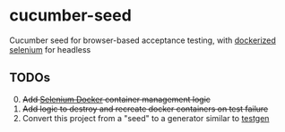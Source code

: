 # cucumber-seed
Cucumber seed for browser-based acceptance testing, with [dockerized selenium](https://github.com/SeleniumHQ/docker-selenium) for headless

## TODOs
0. ~~Add [Selenium Docker](https://github.com/SeleniumHQ/docker-selenium) container management logic~~
0. ~~Add logic to destroy and recreate docker containers on test failure~~
0. Convert this project from a "seed" to a generator similar to [testgen](https://github.com/cheezy/testgen)
